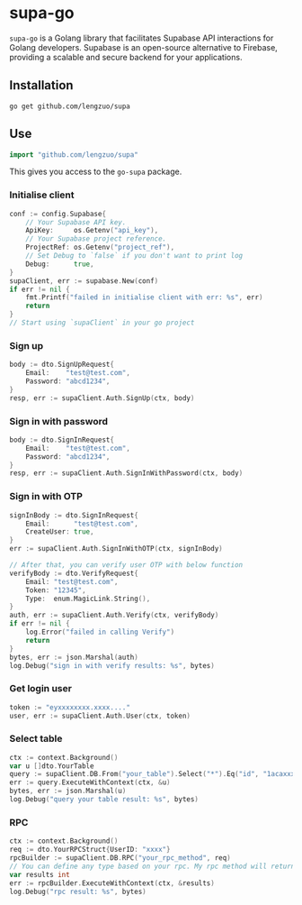 # supa-go 

`supa-go` is a Golang library that facilitates Supabase API interactions for Golang developers. Supabase is an open-source alternative to Firebase, providing a scalable and secure backend for your applications.

## Installation
```console
go get github.com/lengzuo/supa
```

## Use
```go
import "github.com/lengzuo/supa"
```

This gives you access to the `go-supa` package.

### Initialise client
```go
conf := config.Supabase{
    // Your Supabase API key. 
    ApiKey:     os.Getenv("api_key"), 
    // Your Supabase project reference.
    ProjectRef: os.Getenv("project_ref"),
    // Set Debug to `false` if you don't want to print log
    Debug:      true,
}
supaClient, err := supabase.New(conf)
if err != nil {
    fmt.Printf("failed in initialise client with err: %s", err)
    return
}
// Start using `supaClient` in your go project 
```

### Sign up
```go
body := dto.SignUpRequest{
    Email:    "test@test.com",
    Password: "abcd1234",
}
resp, err := supaClient.Auth.SignUp(ctx, body)
```

### Sign in with password
```go
body := dto.SignInRequest{
    Email:    "test@test.com",
    Password: "abcd1234",
}
resp, err := supaClient.Auth.SignInWithPassword(ctx, body)
```

### Sign in with OTP
```go
signInBody := dto.SignInRequest{
    Email:      "test@test.com",
    CreateUser: true,
}
err := supaClient.Auth.SignInWithOTP(ctx, signInBody)

// After that, you can verify user OTP with below function
verifyBody := dto.VerifyRequest{
    Email: "test@test.com",
    Token: "12345",
    Type:  enum.MagicLink.String(),
}
auth, err := supaClient.Auth.Verify(ctx, verifyBody)
if err != nil {
    log.Error("failed in calling Verify")
    return
}
bytes, err := json.Marshal(auth)
log.Debug("sign in with verify results: %s", bytes)
```

### Get login user 
```go
token := "eyxxxxxxxx.xxxx...."
user, err := supaClient.Auth.User(ctx, token)
```

### Select table
```go
ctx := context.Background()
var u []dto.YourTable
query := supaClient.DB.From("your_table").Select("*").Eq("id", "1acaxxxf-xx0d-4xxb-xx48-xxxxx")
err := query.ExecuteWithContext(ctx, &u)
bytes, err := json.Marshal(u)
log.Debug("query your table result: %s", bytes)
```

### RPC
```go
ctx := context.Background()
req := dto.YourRPCStruct{UserID: "xxxx"}
rpcBuilder := supaClient.DB.RPC("your_rpc_method", req)
// You can define any type based on your rpc. My rpc method will return an `int` for my case.
var results int
err := rpcBuilder.ExecuteWithContext(ctx, &results)
log.Debug("rpc result: %s", bytes)
```